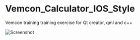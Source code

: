 # Vemcon_Calculator_IOS_Style
Vemcon training training exercise for Qt creator, qml and c++

![Screenshot]([http://url/to/img.png](https://github.com/Doppelweck/Vemcon_Calculator_IOS_Style/blob/main/Images/calculator_qml.png))
